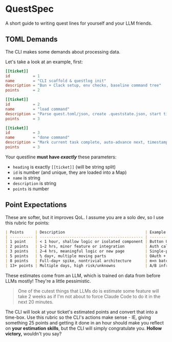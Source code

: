 # QuestSpec

A short guide to writing quest lines for yourself and your LLM friends.

## TOML Demands

The CLI makes some demands about processing data.

Let's take a look at an example, first:

```toml
[[ticket]]
id          = 1
name        = "CLI scaffold & questlog init"
description = "Bun + Clack setup, env checks, baseline command tree"
points      = 2

[[ticket]]
id          = 2
name        = "load command"
description = "Parse quest.toml/json, create .queststate.json, start timer"
points      = 3

[[ticket]]
id          = 3
name        = "done command"
description = "Mark current task complete, auto-advance next, timestamp"
points      = 3
```

Your questline **must have _exactly_** these parameters:

- `heading` is exactly `[[ticket]]` (will be string split)
- `id` is number (and unique, they are loaded into a Map)
- `name` is string
- `description` is string
- `points` is number

## Point Expectations

These are softer, but it improves QoL.
I assume you are a solo dev, so I use this rubric for points:

```md
| Points     | Description                                   | Example                                |
| ---------- | --------------------------------------------- | -------------------------------------- |
| 1 point    | < 1 hour, shallow logic or isolated component | Button UI, helper function, Zod schema |
| 2 points   | 1–2 hrs, minor feature or integration         | Auth callback handler, Stripe checkout |
| 3 points   | 2–4 hrs, meaningful logic or new page         | Single-product flow with LLM call      |
| 5 points   | ½ day+, multiple moving parts                 | OAuth + DB wiring, batch queuing       |
| 8 points   | Full-day+ spike, nontrivial architecture      | m×n batch worker + progress eventing   |
| 13+ points | Multiple days, high risk/unknowns             | A/B infra, analytics with time series  |
```

These estimates come from an LLM, which is trained on data from before LLMs mostly!
They're a little pessimistic.

> One of the cutest things that LLMs do is estimate some feature will take 2 weeks as if I'm not about to force Claude Code to do it in the next 20 minutes.

The CLI will look at your ticket's estimated points and convert that into a time-box.
Use this rubric so the CLI's actions make sense - IE, giving something 25 points and getting it done in an hour should make you reflect on **your estimation skills**,
but the CLI will simply congratulate you. **Hollow victory,** wouldn't you say?
